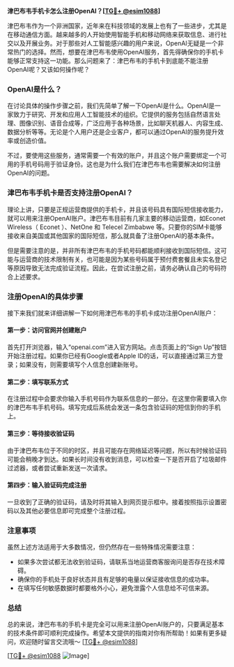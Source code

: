 **津巴布韦手机卡怎么注册OpenAI？[[TG💪+ @esim1088](https://t.me/s/esim1088)]**

津巴布韦作为一个非洲国家，近年来在科技领域的发展上也有了一些进步，尤其是在移动通信方面。越来越多的人开始使用智能手机和移动网络来获取信息、进行社交以及开展业务。对于那些对人工智能感兴趣的用户来说，OpenAI无疑是一个非常热门的选择。然而，想要在津巴布韦使用OpenAI服务，首先得确保你的手机卡能够正常支持这一功能。那么问题来了：津巴布韦的手机卡到底能不能注册OpenAI呢？又该如何操作呢？

### OpenAI是什么？
在讨论具体的操作步骤之前，我们先简单了解一下OpenAI是什么。OpenAI是一家致力于研究、开发和应用人工智能技术的组织。它提供的服务包括自然语言处理、图像识别、语音合成等，广泛应用于各种场景，比如聊天机器人、内容生成、数据分析等等。无论是个人用户还是企业客户，都可以通过OpenAI的服务提升效率或创造价值。

不过，要使用这些服务，通常需要一个有效的账户，并且这个账户需要绑定一个可用的手机号码用于验证身份。这也是为什么我们在津巴布韦也需要解决如何注册OpenAI的问题。

### 津巴布韦手机卡是否支持注册OpenAI？
理论上讲，只要是正规运营商提供的手机卡，并且该号码具有国际短信接收能力，就可以用来注册OpenAI账户。津巴布韦目前有几家主要的移动运营商，如Econet Wireless（ Econet ）、NetOne 和 Telecel Zimbabwe 等。只要你的SIM卡能够接收来自美国或其他国家的国际短信，那么就具备了注册OpenAI的基本条件。

但是需要注意的是，并非所有津巴布韦的手机号码都能顺利接收到国际短信。这可能与运营商的技术限制有关，也可能是因为某些号码属于预付费套餐且未实名登记等原因导致无法完成验证流程。因此，在尝试注册之前，请务必确认自己的号码符合上述要求。

### 注册OpenAI的具体步骤
接下来我们就来详细讲解一下如何用津巴布韦的手机卡成功注册OpenAI账户：

#### 第一步：访问官网并创建账户
首先打开浏览器，输入“openai.com”进入官方网站。点击页面上的“Sign Up”按钮开始注册过程。如果你已经有Google或者Apple ID的话，可以直接通过第三方登录；如果没有，则需要填写个人信息创建新账号。

#### 第二步：填写联系方式
在注册过程中会要求你输入手机号码作为联系信息的一部分。在这里你需要填入你的津巴布韦手机号码。填写完成后系统会发送一条包含验证码的短信到你的手机上。

#### 第三步：等待接收验证码
由于津巴布韦位于不同的时区，并且可能存在网络延迟等问题，所以有时候验证码可能会稍晚才到达。如果长时间没有收到消息，可以检查一下是否开启了垃圾邮件过滤器，或者尝试重新发送一次请求。

#### 第四步：输入验证码完成注册
一旦收到了正确的验证码，请及时将其输入到网页提示框中。接着按照指示设置密码以及其他必要信息即可完成整个注册过程。

### 注意事项
虽然上述方法适用于大多数情况，但仍然存在一些特殊情况需要注意：
- 如果多次尝试都无法收到验证码，请联系当地运营商客服询问是否存在技术障碍。
- 确保你的手机处于良好状态并且有足够的电量以保证接收信息的成功率。
- 在填写任何敏感数据时都要格外小心，避免泄露个人信息给不可信来源。

### 总结
总的来说，津巴布韦的手机卡是完全可以用来注册OpenAI账户的，只要满足基本的技术条件即可顺利完成操作。希望本文提供的指南对你有所帮助！如果有更多疑问，欢迎随时留言交流哦～ [[TG💪+ @esim1088](https://t.me/s/esim1088)]

[[TG💪+ @esim1088](https://t.me/s/esim1088) ![Image](https://i.postimg.cc/4NQfJmqS/Snipaste-2025-05-13-00-14-12.png)]